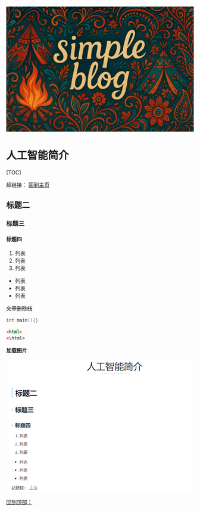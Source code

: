  ![image-20250506163006855](%E7%AC%AC%E4%B8%80%E7%AB%A0.assets/image-20250506163006855-17465202115411.png)





# 人工智能简介

[TOC]

超链接： [回到主页](/)



## 标题二

### 标题三

#### 标题四

1. 列表
2. 列表
3. 列表

- 列表
- 列表
- 列表



<!--这是解释注释-->

~~文章删除线~~

```c
int main(){}
```

```html
<html>
<\html>
```



**加载图片**

![image-20250506144103523](%E7%AC%AC%E4%B8%80%E7%AB%A0.assets/image-20250506144103523-17465136671861.png)

[回到顶部：](#人工智能简介)



